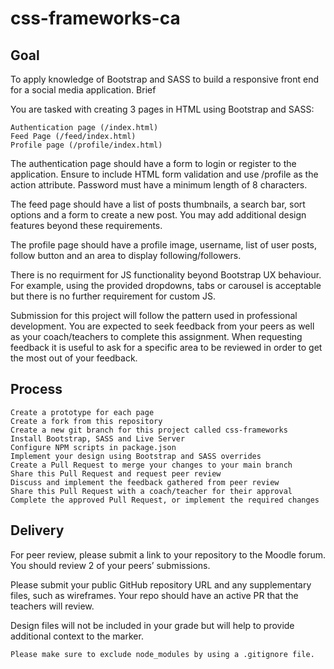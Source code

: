 # css-frameworks-ca

## Goal

To apply knowledge of Bootstrap and SASS to build a responsive front end for a social media application.
Brief

You are tasked with creating 3 pages in HTML using Bootstrap and SASS:

    Authentication page (/index.html)
    Feed Page (/feed/index.html)
    Profile page (/profile/index.html)

The authentication page should have a form to login or register to the application. Ensure to include HTML form validation and use /profile as the action attribute. Password must have a minimum length of 8 characters.

The feed page should have a list of posts thumbnails, a search bar, sort options and a form to create a new post. You may add additional design features beyond these requirements.

The profile page should have a profile image, username, list of user posts, follow button and an area to display following/followers.

There is no requirment for JS functionality beyond Bootstrap UX behaviour. For example, using the provided dropdowns, tabs or carousel is acceptable but there is no further requirement for custom JS.

Submission for this project will follow the pattern used in professional development. You are expected to seek feedback from your peers as well as your coach/teachers to complete this assignment. When requesting feedback it is useful to ask for a specific area to be reviewed in order to get the most out of your feedback.

## Process

    Create a prototype for each page
    Create a fork from this repository
    Create a new git branch for this project called css-frameworks
    Install Bootstrap, SASS and Live Server
    Configure NPM scripts in package.json
    Implement your design using Bootstrap and SASS overrides
    Create a Pull Request to merge your changes to your main branch
    Share this Pull Request and request peer review
    Discuss and implement the feedback gathered from peer review
    Share this Pull Request with a coach/teacher for their approval
    Complete the approved Pull Request, or implement the required changes

## Delivery

For peer review, please submit a link to your repository to the Moodle forum. You should review 2 of your peers’ submissions.

Please submit your public GitHub repository URL and any supplementary files, such as wireframes. Your repo should have an active PR that the teachers will review.

Design files will not be included in your grade but will help to provide additional context to the marker.

    Please make sure to exclude node_modules by using a .gitignore file.
